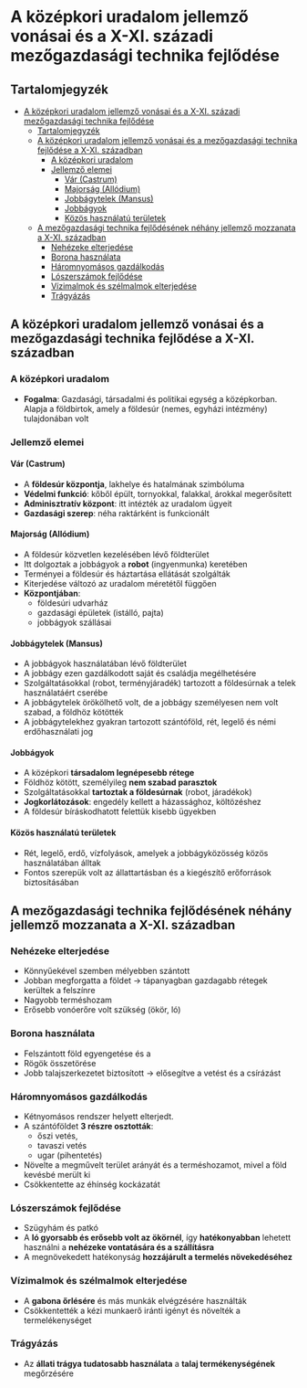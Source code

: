 # A középkori uradalom jellemző vonásai és a X-XI. századi mezőgazdasági technika fejlődése

## Tartalomjegyzék
- [A középkori uradalom jellemző vonásai és a X-XI. századi mezőgazdasági technika fejlődése](#a-középkori-uradalom-jellemző-vonásai-és-a-x-xi-századi-mezőgazdasági-technika-fejlődése)
  - [Tartalomjegyzék](#tartalomjegyzék)
  - [A középkori uradalom jellemző vonásai és a mezőgazdasági technika fejlődése a X-XI. században](#a-középkori-uradalom-jellemző-vonásai-és-a-mezőgazdasági-technika-fejlődése-a-x-xi-században)
    - [A középkori uradalom](#a-középkori-uradalom)
    - [Jellemző elemei](#jellemző-elemei)
      - [Vár (Castrum)](#vár-castrum)
      - [Majorság (Allódium)](#majorság-allódium)
      - [Jobbágytelek (Mansus)](#jobbágytelek-mansus)
      - [Jobbágyok](#jobbágyok)
      - [Közös használatú területek](#közös-használatú-területek)
  - [A mezőgazdasági technika fejlődésének néhány jellemző mozzanata a X-XI. században](#a-mezőgazdasági-technika-fejlődésének-néhány-jellemző-mozzanata-a-x-xi-században)
    - [Nehézeke elterjedése](#nehézeke-elterjedése)
    - [Borona használata](#borona-használata)
    - [Háromnyomásos gazdálkodás](#háromnyomásos-gazdálkodás)
    - [Lószerszámok fejlődése](#lószerszámok-fejlődése)
    - [Vízimalmok és szélmalmok elterjedése](#vízimalmok-és-szélmalmok-elterjedése)
    - [Trágyázás](#trágyázás)

## A középkori uradalom jellemző vonásai és a mezőgazdasági technika fejlődése a X-XI. században

### A középkori uradalom

- **Fogalma**: Gazdasági, társadalmi és politikai egység a középkorban. Alapja a földbirtok, amely a földesúr (nemes, egyházi intézmény) tulajdonában volt

### Jellemző elemei

#### Vár (Castrum)

- A **földesúr központja**, lakhelye és hatalmának szimbóluma
- **Védelmi funkció**: kőből épült, tornyokkal, falakkal, árokkal megerősített
- **Adminisztratív központ**: itt intézték az uradalom ügyeit     
- **Gazdasági szerep**: néha raktárként is funkcionált

#### Majorság (Allódium)

- A földesúr közvetlen kezelésében lévő földterület
- Itt dolgoztak a jobbágyok a **robot** (ingyenmunka) keretében
- Terményei a földesúr és háztartása ellátását szolgálták
- Kiterjedése változó az uradalom méretétől függően
- **Központjában**:
  - földesúri udvarház
  - gazdasági épületek (istálló, pajta)
  - jobbágyok szállásai

#### Jobbágytelek (Mansus)

- A jobbágyok használatában lévő földterület
- A jobbágy ezen gazdálkodott saját és családja megélhetésére
- Szolgáltatásokkal (robot, terményjáradék) tartozott a földesúrnak a telek használatáért cserébe
- A jobbágytelek örökölhető volt, de a jobbágy személyesen nem volt szabad, a földhöz kötötték
- A jobbágytelekhez gyakran tartozott szántóföld, rét, legelő és némi erdőhasználati jog

#### Jobbágyok

- A középkori **társadalom legnépesebb rétege**
- Földhöz kötött, személyileg **nem szabad parasztok**
- Szolgáltatásokkal **tartoztak a földesúrnak** (robot, járadékok)
- **Jogkorlátozások**: engedély kellett a házassághoz, költözéshez
- A földesúr bíráskodhatott felettük kisebb ügyekben

#### Közös használatú területek

- Rét, legelő, erdő, vízfolyások, amelyek a jobbágyközösség közös használatában álltak
- Fontos szerepük volt az állattartásban és a kiegészítő erőforrások biztosításában

## A mezőgazdasági technika fejlődésének néhány jellemző mozzanata a X-XI. században

### Nehézeke elterjedése

- Könnyűekével szemben mélyebben szántott
- Jobban megforgatta a földet $\rightarrow$ tápanyagban gazdagabb rétegek kerültek a felszínre
- Nagyobb terméshozam
- Erősebb vonóerőre volt szükség (ökör, ló)

### Borona használata

- Felszántott föld egyengetése és a 
- Rögök összetörése
- Jobb talajszerkezetet biztosított $\rightarrow$ elősegítve a vetést és a csírázást

### Háromnyomásos gazdálkodás

- Kétnyomásos rendszer helyett elterjedt.
- A szántóföldet **3 részre osztották**: 
  - őszi vetés,
  - tavaszi vetés
  - ugar (pihentetés)
- Növelte a megművelt terület arányát és a terméshozamot, mivel a föld kevésbé merült ki
- Csökkentette az éhínség kockázatát

### Lószerszámok fejlődése

- Szügyhám és patkó
- A **ló gyorsabb és erősebb volt az ökörnél**, így **hatékonyabban** lehetett használni a **nehézeke vontatására és a szállításra**
- A megnövekedett hatékonyság **hozzájárult a termelés növekedéséhez**

### Vízimalmok és szélmalmok elterjedése

- A **gabona őrlésére** és más munkák elvégzésére használták
- Csökkentették a kézi munkaerő iránti igényt és növelték a termelékenységet

### Trágyázás

- Az **állati trágya tudatosabb használata** a **talaj termékenységének** megőrzésére

